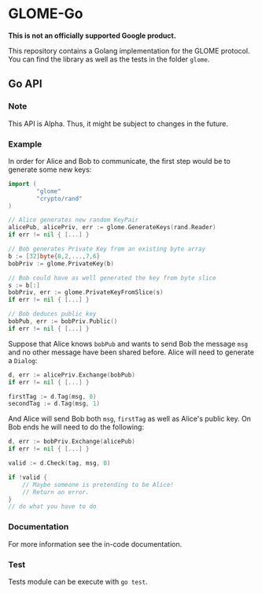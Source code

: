 # GLOME-Go
**This is not an officially supported Google product.**

This repository contains a Golang implementation for the GLOME protocol. You can
find the library as well as the tests in the folder `glome`.


## Go API

### Note
This API is Alpha. Thus, it might be subject to changes in the future.

### Example

In order for Alice and Bob to communicate, the first step would be to generate some
new keys:

```go
import (
        "glome" 
        "crypto/rand"
)

// Alice generates new random KeyPair
alicePub, alicePriv, err := glome.GenerateKeys(rand.Reader)
if err != nil { [...] }

// Bob generates Private Key from an existing byte array
b := [32]byte{0,2,...,7,6}
bobPriv := glome.PrivateKey(b)

// Bob could have as well generated the key from byte slice
s := b[:]
bobPriv, err := glome.PrivateKeyFromSlice(s)
if err != nil { [...] }

// Bob deduces public key
bobPub, err := bobPriv.Public()
if err != nil { [...] }
```

Suppose that Alice knows `bobPub` and wants to send Bob the message
`msg` and no other message have been shared before. Alice will need to generate 
a `Dialog`:

```go
d, err := alicePriv.Exchange(bobPub)
if err != nil { [...] }

firstTag := d.Tag(msg, 0)
secondTag := d.Tag(msg, 1)
```

And Alice will send Bob both `msg`, `firstTag` as well as Alice's public key.
On Bob ends he will need to do the following:

```go
d, err := bobPriv.Exchange(alicePub)
if err != nil { [...] }

valid := d.Check(tag, msg, 0)

if !valid {
    // Maybe someone is pretending to be Alice!
    // Return an error.
}
// do what you have to do 
```

### Documentation

For more information see the in-code documentation.

### Test

Tests module can be execute with `go test`.
